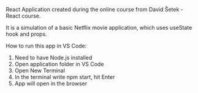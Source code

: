 React Application created during the online course from David Šetek - React course.

It is a simulation of a basic Netflix movie application, which uses useState hook and props. 

How to run this app in VS Code:

1. Need to have Node.js installed
2. Open application folder in VS Code
3. Open New Terminal
4. In the terminal write npm start, hit Enter
5. App will open in the browser
